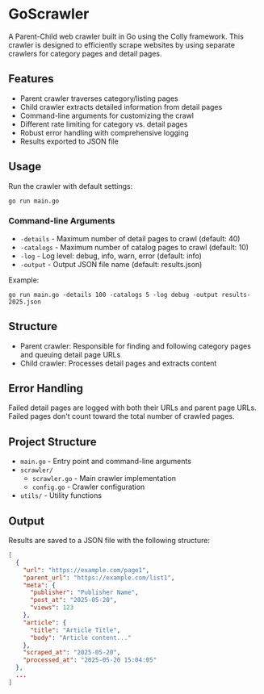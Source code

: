 # GoScrawler

A Parent-Child web crawler built in Go using the Colly framework. This crawler is designed to efficiently scrape websites by using separate crawlers for category pages and detail pages.

## Features

- Parent crawler traverses category/listing pages
- Child crawler extracts detailed information from detail pages
- Command-line arguments for customizing the crawl
- Different rate limiting for category vs. detail pages
- Robust error handling with comprehensive logging
- Results exported to JSON file

## Usage

Run the crawler with default settings:

```
go run main.go
```

### Command-line Arguments

- `-details` - Maximum number of detail pages to crawl (default: 40)
- `-catalogs` - Maximum number of catalog pages to crawl (default: 10)
- `-log` - Log level: debug, info, warn, error (default: info)
- `-output` - Output JSON file name (default: results.json)

Example:

```
go run main.go -details 100 -catalogs 5 -log debug -output results-2025.json
```

## Structure

- Parent crawler: Responsible for finding and following category pages and queuing detail page URLs
- Child crawler: Processes detail pages and extracts content

## Error Handling

Failed detail pages are logged with both their URLs and parent page URLs. Failed pages don't count toward the total number of crawled pages.

## Project Structure

- `main.go` - Entry point and command-line arguments
- `scrawler/`
  - `scrawler.go` - Main crawler implementation
  - `config.go` - Crawler configuration
- `utils/` - Utility functions

## Output

Results are saved to a JSON file with the following structure:

```json
[
  {
    "url": "https://example.com/page1",
    "parent_url": "https://example.com/list1",
    "meta": {
      "publisher": "Publisher Name",
      "post_at": "2025-05-20",
      "views": 123
    },
    "article": {
      "title": "Article Title",
      "body": "Article content..."
    },
    "scraped_at": "2025-05-20",
    "processed_at": "2025-05-20 15:04:05"
  },
  ...
]
```

